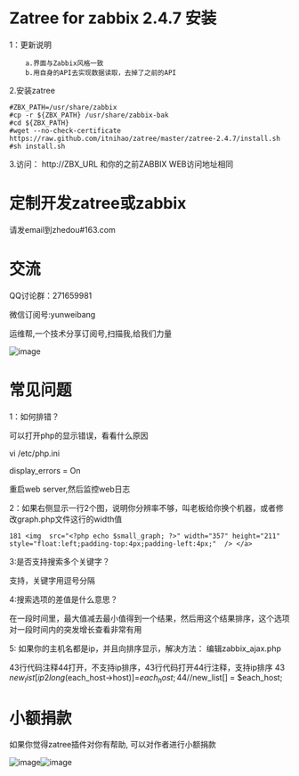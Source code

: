 
Zatree for zabbix 2.4.7 安装
==================================

1：更新说明
```
    a.界面与Zabbix风格一致
    b.用自身的API去实现数据读取，去掉了之前的API
```

2.安装zatree
```
#ZBX_PATH=/usr/share/zabbix
#cp -r ${ZBX_PATH} /usr/share/zabbix-bak
#cd ${ZBX_PATH}
#wget --no-check-certificate https://raw.github.com/itnihao/zatree/master/zatree-2.4.7/install.sh
#sh install.sh
```

3.访问：
http://ZBX_URL 和你的之前ZABBIX WEB访问地址相同




定制开发zatree或zabbix
==================================

请发email到zhedou#163.com


交流
==================================

QQ讨论群：271659981

微信订阅号:yunweibang

运维帮,一个技术分享订阅号,扫描我,给我们力量

![image](https://raw.github.com/spide4k/zatree/master/zabbix-2.0.x/screenshots/yunweibang-weixin.jpg)


常见问题
==================================

1：如何排错？

可以打开php的显示错误，看看什么原因

vi /etc/php.ini

display_errors = On

重启web server,然后监控web日志

2：如果右侧显示一行2个图，说明你分辨率不够，叫老板给你换个机器，或者修改graph.php文件这行的width值

    181 <img  src="<?php echo $small_graph; ?>" width="357" height="211" style="float:left;padding-top:4px;padding-left:4px;"  /> </a>

3:是否支持搜索多个关键字？

支持，关键字用逗号分隔

4:搜索选项的差值是什么意思？

在一段时间里，最大值减去最小值得到一个结果，然后用这个结果排序，这个选项对一段时间内的突发增长查看非常有用

5: 如果你的主机名都是ip，并且向排序显示，解决方法： 编辑zabbix_ajax.php 

   43行代码注释44打开，不支持ip排序，43行代码打开44行注释，支持ip排序
          43  $new_list[ip2long($each_host->host)]=$each_host;
          44  //$new_list[] = $each_host;


小额捐款
==================================

如果你觉得zatree插件对你有帮助, 可以对作者进行小额捐款

![image](https://raw.github.com/spide4k/zatree/master/zabbix-2.0.x/screenshots/IMG_7649.JPG)![image](https://raw.github.com/spide4k/zatree/master/zabbix-2.0.x/screenshots/IMG_7650.JPG)

